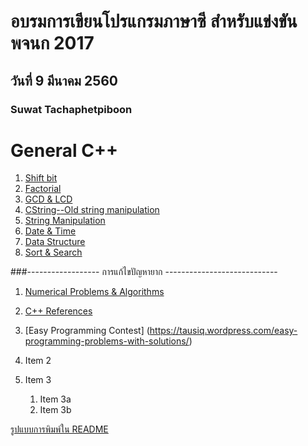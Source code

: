 # อบรมการเขียนโปรแกรมภาษาซี สำหรับแข่งขัน พจนก 2017
## วันที่ 9 มีนาคม 2560
### Suwat Tachaphetpiboon
# General C++
1. [Shift bit](https://github.com/suwat9/CProgramming/blob/master/codes/ShiftBit.cpp)
1. [Factorial](http://stackoverflow.com/questions/5721796/how-do-you-implement-the-factorial-function-in-c)
1. [GCD & LCD](http://www.sanfoundry.com/cpp-program-find-gcd-lcm-n-numbers/)
1. [CString--Old string manipulation](http://www.cplusplus.com/reference/cstring/)
1. [String Manipulation](https://www.tutorialspoint.com/cplusplus/cpp_strings.htm)
1. [Date & Time](https://www.tutorialspoint.com/cplusplus/cpp_date_time.htm)
1. [Data Structure](https://www.tutorialspoint.com/cplusplus/cpp_data_structures.htm)
1. [Sort & Search](http://www.programminglogic.com/using-the-built-in-sort-and-search-functions-in-c/)

###------------------ การแก้ไขปัญหายาก ----------------------------
1. [Numerical Problems & Algorithms](http://www.sanfoundry.com/cpp-programming-examples-numerical-problems-algorithms/)

1. [C++ References](http://www.cplusplus.com/reference/cstdlib/)
1. [Easy Programming Contest] (https://tausiq.wordpress.com/easy-programming-problems-with-solutions/)
1. Item 2
1. Item 3
   1. Item 3a
   1. Item 3b


[รูปแบบการพิมพ์ใน README](https://guides.github.com/features/mastering-markdown/)
